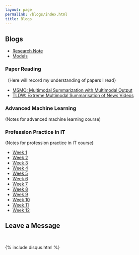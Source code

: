 ```yaml
---
layout: page
permalink: /blogs/index.html
title: Blogs
---
```


## Blogs

- [Research Note](https://sichengleoliu.github.io/blogs/Research_Note)
- [Models](https://sichengleoliu.github.io/blogs/Models)

### Paper Reading
（Here will record my understanding of papers I read）


- [MSMO: Multimodal Summarization with Multimodal Output](https://sichengleoliu.github.io/blogs/MSMO)
- [TLDW: Extreme Multimodal Summarisation of News Videos](https://sichengleoliu.github.io/blogs/TLDW)



### Advanced Machine Learning
(Notes for advanced machine learning course)
### Profession Practice in IT
(Notes for profession practice in IT course)

- [Week 1](https://sichengleoliu.github.io/blogs/Professing_Practice_in_IT/Week_1)
- [Week 2](https://sichengleoliu.github.io/blogs/Professing_Practice_in_IT/Week_2)
- [Week 3](https://sichengleoliu.github.io/blogs/Professing_Practice_in_IT/Week_3)
- [Week 4](https://sichengleoliu.github.io/blogs/Professing_Practice_in_IT/Week_4)
- [Week 5](https://sichengleoliu.github.io/blogs/Professing_Practice_in_IT/Week_5)
- [Week 6](https://sichengleoliu.github.io/blogs/Professing_Practice_in_IT/Week_6)
- [Week 7](https://sichengleoliu.github.io/blogs/Professing_Practice_in_IT/Week_7)
- [Week 8](https://sichengleoliu.github.io/blogs/Professing_Practice_in_IT/Week_8)
- [Week 9](https://sichengleoliu.github.io/blogs/Professing_Practice_in_IT/Week_9)
- [Week 10](https://sichengleoliu.github.io/blogs/Professing_Practice_in_IT/Week_10)
- [Week 11](https://sichengleoliu.github.io/blogs/Professing_Practice_in_IT/Week_11)
- [Week 12](https://sichengleoliu.github.io/blogs/Professing_Practice_in_IT/Week_12)


## Leave a Message

<br>

{% include disqus.html %} 

<br>
